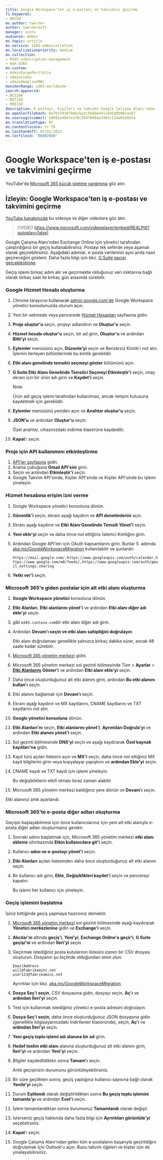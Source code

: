 ```yaml
---
title: Google Workspace'ten iş e-postası ve takvimini geçirme
f1.keywords:
- NOCSH
ms.author: twerner
author: twernermsft
manager: scotv
audience: Admin
ms.topic: article
ms.service: o365-administration
ms.localizationpriority: medium
ms.collection:
- M365-subscription-management
- Adm_O365
ms.custom:
- AdminSurgePortfolio
- adminvideo
- admindeeplinkMAC
monikerRange: o365-worldwide
search.appverid:
- BCS160
- MET150
- MOE150
description: E-postayı, kişileri ve takvimi Google Çalışma Alanı'ndan İş için Microsoft 365'e geçirmeyi öğrenin.
ms.openlocfilehash: be7637816f80ecba3c56db644114d5ddb00caeb7
ms.sourcegitcommit: e9692a40dfe1f8c2047699ae3301c114a01b0d3a
ms.translationtype: MT
ms.contentlocale: tr-TR
ms.lasthandoff: 07/01/2022
ms.locfileid: "66602048"
---
```

# <a name="migrate-business-email-and-calendar-from-google-workspace"></a>Google Workspace'ten iş e-postası ve takvimini geçirme

YouTube'da [Microsoft 365 küçük işletme yardımına](https://go.microsoft.com/fwlink/?linkid=2197659) göz atın.

## <a name="watch-migrate-business-email-and-calendar-from-google-workspace"></a>İzleyin: Google Workspace'ten iş e-postası ve takvimini geçirme

[YouTube kanalımızda](https://go.microsoft.com/fwlink/?linkid=2198034) bu videoya ve diğer videolara göz atın.

> [!VIDEO https://www.microsoft.com/videoplayer/embed/RE4LPt6?autoplay=false]

Google Çalışma Alanı'ndan Exchange Online için yönetici tarafından çalıştırdığınız bir geçiş kullanabilirsiniz. Postayı tek seferde veya aşamalı olarak geçirebilirsiniz. Aşağıdaki adımlar, e-posta verilerinin aynı anda nasıl geçireceğini gösterir. Daha fazla bilgi için bkz. [G Suite geçişi gerçekleştirme](/exchange/mailbox-migration/perform-g-suite-migration).

Geçiş işlemi birkaç adım alır ve geçirmekte olduğunuz veri miktarına bağlı olarak birkaç saat ile birkaç gün arasında sürebilir.

### <a name="create-a-google-service-account"></a>Google Hizmet Hesabı oluşturma

1. Chrome tarayıcısı kullanarak [admin.google.com'de](https://admin.google.com) Google Workspace yönetici konsolunuzda oturum açın. 
1. Yeni bir sekmede veya pencerede [Hizmet Hesapları](https://console.developers.google.com/iam-admin/serviceaccounts) sayfasına gidin. 
1. **Proje oluştur'u** seçin, projeyi adlandırın ve **Oluştur'u** seçin. 
1. **Hizmet hesabı oluştur'u** seçin, bir ad girin, **Oluştur'u** ve ardından **Bitti'yi** seçin. 
1. **Eylemler** menüsünü açın, **Düzenle'yi** seçin ve Benzersiz Kimlik'i not alın. İşlemin ilerleyen bölümlerinde bu kimlik gereklidir. 
1. **Etki alanı genelinde temsilci seçmeyi göster** bölümünü açın. 
1. **G Suite Etki Alanı Genelinde Temsilci Seçmeyi Etkinleştir'i** seçin, onay ekranı için bir ürün adı girin ve **Kaydet'i** seçin. 

    > [!NOTE]
    > Ürün adı geçiş işlemi tarafından kullanılmaz, ancak iletişim kutusuna kaydetmek için gereklidir.     

1. **Eylemler** menüsünü yeniden açın ve **Anahtar oluştur'u** seçin. 
1. **JSON'u** ve ardından **Oluştur'u** seçin. 

     Özel anahtar, cihazınızdaki indirme klasörüne kaydedilir.
 
1. **Kapat**'ı seçin. 

### <a name="enable-api-usage-for-the-project"></a>Proje için API kullanımını etkinleştirme

1. [API'ler sayfasına](https://console.developers.google.com/apis/library) gidin. 
1. Arama çubuğuna **Gmail API'sini** girin.
1. Seçin ve ardından **Etkinleştir'i** seçin.
1. Google Takvim API'sinde, Kişiler API'sinde ve Kişiler API'sinde bu işlemi yineleyin. 

### <a name="grant-access-to-the-service-account"></a>Hizmet hesabına erişim izni verme

1. Google Workspace yönetici konsoluna dönün. 
1. **Güvenlik'i** seçin, ekranı aşağı kaydırın ve **API denetimlerini** açın. 
1. Ekranı aşağı kaydırın ve **Etki Alanı Genelinde Temsili Yönet'i** seçin.
1. **Yeni ekle'yi** seçin ve daha önce not ettiğiniz İstemci Kimliğini girin.
1. Ardından Google API'leri için OAuth kapsamlarını girin. Bunlar 5. adımda [aka.ms/GoogleWorkspaceMigration](/exchange/mailbox-migration/perform-g-suite-migration#grant-access-to-the-service-account-for-your-google-tenant) kullanılabilir ve şunlardır:

    `https://mail.google.com/,https://www.googleapis.com/auth/calendar,https://www.google.com/m8/feeds/,https://www.googleapis.com/auth/gmail.settings.sharing`
 
1. **Yetki ver'i** seçin. 

### <a name="create-a-sub-domain-for-mail-going-to-microsoft-365"></a>Microsoft 365'e giden postalar için alt etki alanı oluşturma

1. **Google Workspace yönetici** konsoluna dönün.
1. **Etki Alanları**, **Etki alanlarını yönet'i** ve ardından **Etki alanı diğer adı ekle'yi** seçin. 
1. gibi `m365.contoso.com`bir etki alanı diğer adı girin.
1. Ardından **Devam'ı seçin ve etki alanı sahipliğini doğrulayın**. 

    Etki alanı doğrulaması genellikle yalnızca birkaç dakika sürer, ancak 48 saate kadar sürebilir.

1. [Microsoft 365 yönetim merkezi](https://admin.microsoft.com) gidin.
1. Microsoft 365 yönetim merkezi sol gezinti bölmesinde Tüm  > **Ayarlar** > <a href="https://go.microsoft.com/fwlink/p/?linkid=834818" target="_blank">**Etki Alanlarını**</a> **Göster'i** ve ardından **Etki alanı ekle'yi** seçin. 
1. Daha önce oluşturduğunuz alt etki alanını girin, ardından **Bu etki alanını kullan'ı** seçin. 
1. Etki alanını bağlamak için **Devam'ı** seçin. 
1. Ekranı aşağı kaydırın ve MX kayıtlarını, CNAME kayıtlarını ve TXT kayıtlarını not alın. 
1. **Google yönetici konsoluna** dönün.
1. **Etki Alanları'nı** seçin, **Etki alanlarını yönet'i**, **Ayrıntıları Doğrula'yı** ve ardından **Etki alanını yönet'i** seçin. 
1. Sol gezinti bölmesinde **DNS'yi** seçin ve aşağı kaydırarak **Özel kaynak kayıtları'na** gidin. 
1. Kayıt türü açılan listesini açın ve **MX'i** seçin, daha önce not ettiğiniz MX kayıt bilgilerini girin veya kopyalayıp yapıştırın ve **ardından Ekle'yi** seçin. 
1. CNAME kaydı ve TXT kaydı için işlemi yineleyin. 

    Bu değişikliklerin etkili olması biraz zaman alabilir.  

1. Microsoft 365 yönetim merkezi kaldığınız yere dönün ve **Devam'ı** seçin. 

Etki alanınız artık ayarlandı.  

### <a name="create-email-aliases-in-microsoft-365"></a>Microsoft 365'te e-posta diğer adları oluşturma

Geçişin başlayabilmesi için önce kullanıcılarınız için yeni alt etki alanıyla e-posta diğer adları oluşturmanız gerekir. 

1. Sonraki adımı başlatmak için, Microsoft 365 yönetim merkezi **etki alanı ekleme** sihirbazında **Etkin kullanıcılara git'i** seçin. 
1. Kullanıcı **adını ve e-postayı yönet'i** seçin. 
1. **Etki Alanları** açılan listesinden daha önce oluşturduğunuz alt etki alanını seçin. 
1. Bir kullanıcı adı girin, **Ekle**, **Değişiklikleri kaydet'i** seçin ve pencereyi kapatın. 

    Bu işlemi her kullanıcı için yineleyin. 

### <a name="start-the-migration-process"></a>Geçiş işlemini başlatma

İşiniz bittiğinde geçiş yapmaya hazırsınız demektir. 

1. <a href="https://go.microsoft.com/fwlink/p/?linkid=2024339" target="_blank">Microsoft 365 yönetim merkezi</a> sol gezinti bölmesinde aşağı kaydırarak **Yönetici merkezlerine** gidin ve **Exchange'i** seçin. 
1. **Alıcılar'ın** altında **geçiş'i**, **Yeni'yi**, **Exchange Online'a geçir'i**, **G Suite geçişi'ni** ve ardından **İleri'yi** seçin. 
1. Geçirmek istediğiniz posta kutularının listesini içeren bir CSV dosyası oluşturun. Dosyanın şu biçimde olduğundan emin olun: 

    ```CSV
    EmailAddress
    will@fabrikaminc.net
    user123@fabrikaminc.net
    ```

      Ayrıntılar için bkz. [aka.ms/GoogleWorkspaceMigration](/exchange/mailbox-migration/perform-g-suite-migration#start-a-g-suite-migration-batch-with-the-exchange-admin-center-eac). 

1. **Dosya Seç'i seçin**, CSV dosyasına gidin, dosyayı seçin, **Aç'ı** ve **ardından İleri'yi** seçin. 
1. Test için kullanmak istediğiniz yönetici e-posta adresini doğrulayın. 
1. **Dosya Seç'i seçin**, daha önce oluşturduğunuz JSON dosyasına gidin (genellikle bilgisayarınızdaki İndirilenler klasöründe), seçin, **Aç'ı** ve **ardından İleri'yi** seçin. 
1. **Yeni geçiş toplu işlemi adı alanına bir ad** girin.
1. **Hedef teslim etki alanı** alanına oluşturduğunuz alt etki alanını girin, **İleri'yi** ve ardından **Yeni'yi** seçin. 
1. Bilgiler kaydedildikten sonra **Tamam'ı** seçin. 

    Artık geçişinizin durumunu görüntüleyebilirsiniz. 

1. Bir süre geçtikten sonra, geçiş yaptığınız kullanıcı sayısına bağlı olarak **Yenile'yi** seçin. 
1. Durum **Eşitlendi** olarak değiştirildikten sonra **Bu geçiş toplu işlemini tamamla'yı** ve ardından **Evet'i** seçin. 
1. İşlem tamamlandıktan sonra durumunuz **Tamamlandı** olarak değişir. 
1. İsterseniz geçiş hakkında daha fazla bilgi için **Ayrıntıları görüntüle'yi** seçebilirsiniz. 
1. **Kapat**'ı seçin. 
1. Google Çalışma Alanı'ndan gelen tüm e-postaların başarıyla geçirildiğini doğrulamak için Outlook'u açın.
Bunu takvim öğeleri ve kişiler için de yineleyebilirsiniz.
